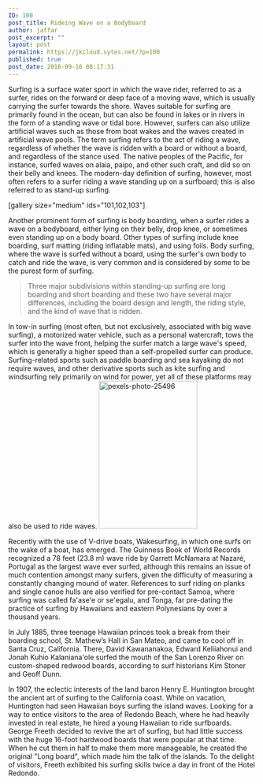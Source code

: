 ```yaml
---
ID: 100
post_title: Rideing Wave on a Bodyboard
author: jaffar
post_excerpt: ""
layout: post
permalink: https://jkcloud.sytes.net/?p=100
published: true
post_date: 2016-09-16 08:17:31
---
```

Surfing is a surface water sport in which the wave rider, referred to as a surfer, rides on the forward or deep face of a moving wave, which is usually carrying the surfer towards the shore. Waves suitable for surfing are primarily found in the ocean, but can also be found in lakes or in rivers in the form of a standing wave or tidal bore. However, surfers can also utilize artificial waves such as those from boat wakes and the waves created in artificial wave pools.
The term surfing refers to the act of riding a wave, regardless of whether the wave is ridden with a board or without a board, and regardless of the stance used. The native peoples of the Pacific, for instance, surfed waves on alaia, paipo, and other such craft, and did so on their belly and knees. The modern-day definition of surfing, however, most often refers to a surfer riding a wave standing up on a surfboard; this is also referred to as stand-up surfing.

[gallery size="medium" ids="101,102,103"]

Another prominent form of surfing is body boarding, when a surfer rides a wave on a bodyboard, either lying on their belly, drop knee, or sometimes even standing up on a body board. Other types of surfing include knee boarding, surf matting (riding inflatable mats), and using foils. Body surfing, where the wave is surfed without a board, using the surfer's own body to catch and ride the wave, is very common and is considered by some to be the purest form of surfing.
<blockquote>Three major subdivisions within standing-up surfing are long boarding and short boarding and these two have several major differences, including the board design and length, the riding style, and the kind of wave that is ridden.</blockquote>
In tow-in surfing (most often, but not exclusively, associated with big wave surfing), a motorized water vehicle, such as a personal watercraft, tows the surfer into the wave front, helping the surfer match a large wave's speed, which is generally a higher speed than a self-propelled surfer can produce. Surfing-related sports such as paddle boarding and sea kayaking do not require waves, and other derivative sports such as kite surfing and windsurfing rely primarily on wind for power, yet all of these platforms may also be used to ride waves. <img class="alignnone size-medium wp-image-105 alignright" src="https://raratheme.com/preview/numinous/wp-content/uploads/2016/09/pexels-photo-25496-200x300.jpg" alt="pexels-photo-25496" width="200" height="300" />

Recently with the use of V-drive boats, Wakesurfing, in which one surfs on the wake of a boat, has emerged. The Guinness Book of World Records recognized a 78 feet (23.8 m) wave ride by Garrett McNamara at Nazaré, Portugal as the largest wave ever surfed, although this remains an issue of much contention amongst many surfers, given the difficulty of measuring a constantly changing mound of water.
References to surf riding on planks and single canoe hulls are also verified for pre-contact Samoa, where surfing was called fa'ase'e or se'egalu, and Tonga, far pre-dating the practice of surfing by Hawaiians and eastern Polynesians by over a thousand years.

In July 1885, three teenage Hawaiian princes took a break from their boarding school, St. Mathew’s Hall in San Mateo, and came to cool off in Santa Cruz, California. There, David Kawananakoa, Edward Keliiahonui and Jonah Kuhio Kalaniana'ole surfed the mouth of the San Lorenzo River on custom-shaped redwood boards, according to surf historians Kim Stoner and Geoff Dunn.

In 1907, the eclectic interests of the land baron Henry E. Huntington brought the ancient art of surfing to the California coast. While on vacation, Huntington had seen Hawaiian boys surfing the island waves. Looking for a way to entice visitors to the area of Redondo Beach, where he had heavily invested in real estate, he hired a young Hawaiian to ride surfboards. George Freeth decided to revive the art of surfing, but had little success with the huge 16-foot hardwood boards that were popular at that time. When he cut them in half to make them more manageable, he created the original "Long board", which made him the talk of the islands. To the delight of visitors, Freeth exhibited his surfing skills twice a day in front of the Hotel Redondo.

&nbsp;